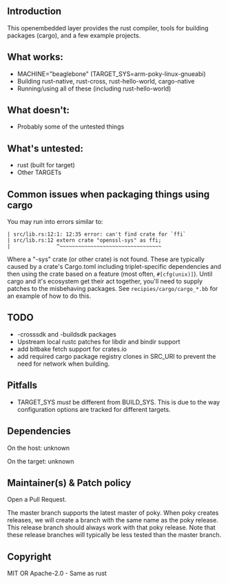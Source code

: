 ## Introduction

This openembedded layer provides the rust compiler, tools for building packages
(cargo), and a few example projects.

## What works:

 - MACHINE="beaglebone" (TARGET_SYS=arm-poky-linux-gnueabi)
 - Building rust-native, rust-cross, rust-hello-world, cargo-native
 - Running/using all of these (including rust-hello-world)

## What doesn't:

 - Probably some of the untested things

## What's untested:

 - rust (built for target)
 - Other TARGETs

## Common issues when packaging things using cargo

 You may run into errors similar to:

```
| src/lib.rs:12:1: 12:35 error: can't find crate for `ffi`
| src/lib.rs:12 extern crate "openssl-sys" as ffi;
|               ^~~~~~~~~~~~~~~~~~~~~~~~~~~~~~~~~~
```

 Where a "-sys" crate (or other crate) is not found. These are typically caused
by a crate's Cargo.toml including triplet-specific dependencies and then using
the crate based on a feature (most often, `#[cfg(unix)]`). Until cargo and it's
ecosystem get their act together, you'll need to supply patches to the
misbehaving packages. See `recipies/cargo/cargo_*.bb` for an example of how to
do this.

## TODO

 - -crosssdk and -buildsdk packages
 - Upstream local rustc patches for libdir and bindir support
 - add bitbake fetch support for crates.io
 - add required cargo package registry clones in SRC_URI to prevent the need
   for network when building.

## Pitfalls

 - TARGET_SYS _must_ be different from BUILD_SYS. This is due to the way configuration options are tracked for different targets.

## Dependencies

On the host:
	unknown

On the target:
	unknown

## Maintainer(s) & Patch policy

Open a Pull Request.

The master branch supports the latest master of poky. When poky creates releases, we will create a branch with the same name as the poky release. This release branch should always work with that poky release. Note that these release branches will typically be less tested than the master branch.

## Copyright

MIT OR Apache-2.0 - Same as rust


